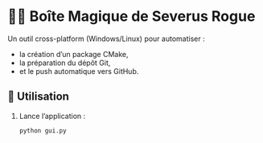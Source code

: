 # 🧙‍♂️ Boîte Magique de Severus Rogue

Un outil cross-platform (Windows/Linux) pour automatiser :
- la création d’un package CMake,
- la préparation du dépôt Git,
- et le push automatique vers GitHub.

## 🚀 Utilisation

1. Lance l’application :
   ```bash
   python gui.py
